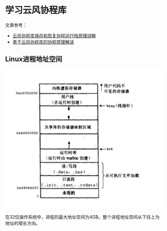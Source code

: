 # 学习云风协程库

文章参考：

- [云风协程库保存和恢复协程运行栈原理讲解](https://blog.csdn.net/liushengxi_root/article/details/85114692)
- [基于云风协程库的协程原理解读
](https://blog.csdn.net/liushengxi_root/article/details/85114692)


## Linux进程地址空间

![Linux进程地址空间](./picture/进程地址空间.jpg)

在32位操作系统中，进程的最大地址空间为4GB。整个进程地址空间从下往上为地址的增长方向。